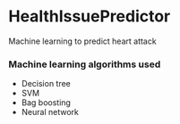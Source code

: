 # HealthIssuePredictor
Machine learning to predict heart attack


### Machine learning algorithms used
+ Decision tree
+ SVM
+ Bag boosting
+ Neural network

